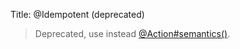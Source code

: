 Title: @Idempotent (deprecated)

[//]: # (content copied to _user-guide_xxx)

> Deprecated, use instead [@Action#semantics()](./Action.html).
